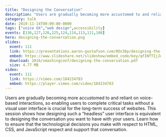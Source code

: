 ```yaml
---
title: "Designing the Conversation"
description: "Users are gradually becoming more accustomed to and reliant on voice-based interactions, so enabling users to complete critical tasks without a visual user interface is crucial for the long-term success of websites."
category: talk
date: 2019-11-14T00:09:00-0000
tags: ["voice UX","web design",accessibility]
events: [136,127,126,125,124,114,113,111,108]
hero: designing-the-conversation.png
slides:
  event: 111
  link: https://presentations.aaron-gustafson.com/0Ox3bp/designing-the-conversation
  embed: https://www.slideshare.net/slideshow/embed_code/key/qfINfTIjJenXJ0
  download: 2016/smashingconf/designing-the-conversation.pdf
  size: 4.77 MB
video:
  event: 111
  link: https://vimeo.com/184234783
  embed: https://player.vimeo.com/video/184234783
---
```


Users are gradually becoming more accustomed to and reliant on voice-based interactions, so enabling users to complete critical tasks without a visual user interface is crucial for the long-term success of websites. This session shows how designing such a “headless” user interface is equivalent to designing the conversation you want to have with your users. Learn how to ensure that the technological decisions you make with respect to HTML, CSS, and JavaScript respect and support that conversation.
